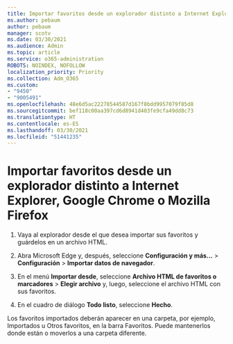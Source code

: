 ```yaml
---
title: Importar favoritos desde un explorador distinto a Internet Explorer, Google Chrome o Mozilla Firefox
ms.author: pebaum
author: pebaum
manager: scotv
ms.date: 03/30/2021
ms.audience: Admin
ms.topic: article
ms.service: o365-administration
ROBOTS: NOINDEX, NOFOLLOW
localization_priority: Priority
ms.collection: Adm_O365
ms.custom:
- "9450"
- "9005491"
ms.openlocfilehash: 48e6d5ac22278544587d167f8bdd9957079f85d8
ms.sourcegitcommit: bef118c00aa397cd6d8941d403fe9cfa49dd8c73
ms.translationtype: HT
ms.contentlocale: es-ES
ms.lasthandoff: 03/30/2021
ms.locfileid: "51441235"
---
```

# <a name="import-favorites-from-a-browser-other-than-internet-explorer-google-chrome-or-mozilla-firefox"></a>Importar favoritos desde un explorador distinto a Internet Explorer, Google Chrome o Mozilla Firefox

1. Vaya al explorador desde el que desea importar sus favoritos y guárdelos en un archivo HTML.

1. Abra Microsoft Edge y, después, seleccione **Configuración y más...** > **Configuración** > **Importar datos de navegador**.

1. En el menú **Importar desde**, seleccione **Archivo HTML de favoritos o marcadores** > **Elegir archivo** y, luego, seleccione el archivo HTML con sus favoritos.

1. En el cuadro de diálogo **Todo listo**, seleccione **Hecho**.

Los favoritos importados deberán aparecer en una carpeta, por ejemplo, Importados u Otros favoritos, en la barra Favoritos. Puede mantenerlos donde están o moverlos a una carpeta diferente.